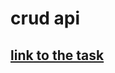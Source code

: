 # crud api
## [link to the task](https://github.com/AlreadyBored/nodejs-assignments/blob/main/assignments/crud-api/assignment.md)
